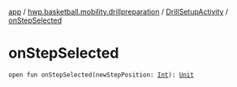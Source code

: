[app](../../index.md) / [hwp.basketball.mobility.drillpreparation](../index.md) / [DrillSetupActivity](index.md) / [onStepSelected](.)

# onStepSelected

`open fun onStepSelected(newStepPosition: `[`Int`](https://kotlinlang.org/api/latest/jvm/stdlib/kotlin/-int/index.html)`): `[`Unit`](https://kotlinlang.org/api/latest/jvm/stdlib/kotlin/-unit/index.html)